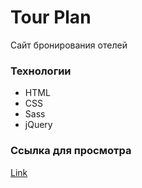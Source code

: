 # Tour Plan
Сайт бронирования отелей

### Технологии
- HTML
- CSS
- Sass
- jQuery

### Ссылка для просмотра
[Link](https://cv-lana.github.io/tour-plan/)
